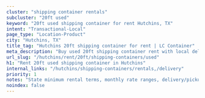 ```yaml
---
cluster: "shipping container rentals"
subcluster: "20ft used"
keyword: "20ft used shipping container for rent Hutchins, TX"
intent: "Transactional-Local"
page_type: "Location-Product"
city: "Hutchins, TX"
title_tag: "Hutchins 20ft shipping container for rent | LC Container"
meta_description: "Buy used 20ft shipping container rent with local delivery in Hutchins, TX. LC Container — local Since 2003. Request a fast quote today."
url_slug: "/hutchins/rent/20ft/shipping-containers/used"
h1: "Rent 20ft used shipping container in Hutchins"
internal_links: "/hutchins/shipping-containers/rentals,/delivery"
priority: 1
notes: "State minimum rental terms, monthly rate ranges, delivery/pickup fees, service area."
noindex: false
---
```


<!-- TODO: Add unique city/inventory copy, images, and internal links here. -->
